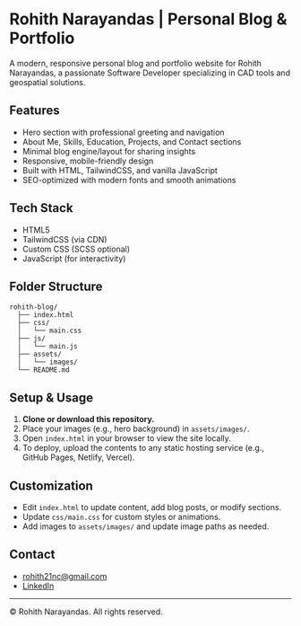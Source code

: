 # Rohith Narayandas | Personal Blog & Portfolio

A modern, responsive personal blog and portfolio website for Rohith Narayandas, a passionate Software Developer specializing in CAD tools and geospatial solutions.

## Features
- Hero section with professional greeting and navigation
- About Me, Skills, Education, Projects, and Contact sections
- Minimal blog engine/layout for sharing insights
- Responsive, mobile-friendly design
- Built with HTML, TailwindCSS, and vanilla JavaScript
- SEO-optimized with modern fonts and smooth animations

## Tech Stack
- HTML5
- TailwindCSS (via CDN)
- Custom CSS (SCSS optional)
- JavaScript (for interactivity)

## Folder Structure
```
rohith-blog/
  ├── index.html
  ├── css/
  │   └── main.css
  ├── js/
  │   └── main.js
  ├── assets/
  │   └── images/
  └── README.md
```

## Setup & Usage
1. **Clone or download this repository.**
2. Place your images (e.g., hero background) in `assets/images/`.
3. Open `index.html` in your browser to view the site locally.
4. To deploy, upload the contents to any static hosting service (e.g., GitHub Pages, Netlify, Vercel).

## Customization
- Edit `index.html` to update content, add blog posts, or modify sections.
- Update `css/main.css` for custom styles or animations.
- Add images to `assets/images/` and update image paths as needed.

## Contact
- [rohith21nc@gmail.com](mailto:rohith21nc@gmail.com)
- [LinkedIn](https://linkedin.com/in/rohith-narayandas-195343206)

---
© Rohith Narayandas. All rights reserved. 